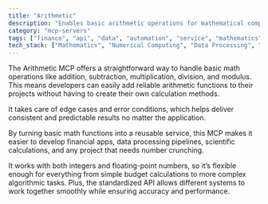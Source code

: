 ```yaml
---
title: "Arithmetic"
description: "Enables basic arithmetic operations for mathematical computations in workflows and applications."
category: "mcp-servers"
tags: ["finance", "api", "data", "automation", "service", "mathematics", "numerical computing", "scientific calculations"]
tech_stack: ["Mathematics", "Numerical Computing", "Data Processing", "Financial Calculations", "Integer Arithmetic", "Floating-point Arithmetic"]
---
```


The Arithmetic MCP offers a straightforward way to handle basic math operations like addition, subtraction, multiplication, division, and modulus. This means developers can easily add reliable arithmetic functions to their projects without having to create their own calculation methods.

It takes care of edge cases and error conditions, which helps deliver consistent and predictable results no matter the application.

By turning basic math functions into a reusable service, this MCP makes it easier to develop financial apps, data processing pipelines, scientific calculations, and any project that needs number crunching.

It works with both integers and floating-point numbers, so it’s flexible enough for everything from simple budget calculations to more complex algorithmic tasks. Plus, the standardized API allows different systems to work together smoothly while ensuring accuracy and performance.